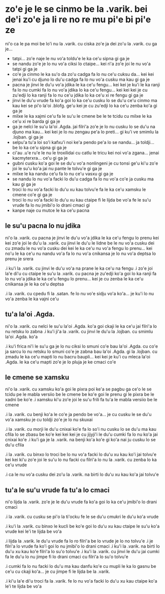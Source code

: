 zo'e je le se cinmo be la .varik. bei de'i zo'e ja li re no re mu pi'e bi pi'e ze
=================================================================================

ni'o ca le pa moi be lo'i nu la .varik. cu ciska zo'e ja dei zo'u la .varik. cu ga je...

* tatpi... zo'e naje le nu vo'a toldu'e le ka ce'u sipna gi ga je
* se nandu zo'e je lo nu vo'a ciksi lo ctaipe... kei ri'a zo'e joi le nu vo'a tatpi gi ga je
* co'e ja cinmo le ka su'o da zo'u cadga fa lo nu ce'u cuksu da... kei kei jenai ku'i cu djuno lo du'u cadga fa lo nu vo'a cusku ma kau gi ga je
* pacna je jinvi le du'u vo'a jdika le ka ce'u fengu... kei kei je ku'i le ka ranji fa lo nu cumki fa lo nu vo'a jdika lo ka ce'u fengu... kei kei kei je cu zu'edji lo ka ranji fa lo nu ce'u jdika lo ka ce'u xi re fengu gi ga je
* jinvi le du'u vrude fa ko'a goi lo ka ce'u cusku lo se du'u ce'u cinmo ma kau kei se pi'o la'oi .blofg. ge'u kei je cu zu'edji lo ka ce'u zenba ko'a gi ga je
* milxe le ka xajmi ce'u fa le su'u le cmene be le te tcidu cu milxe le ka ce'u xi re barda gi ga je
* ga je nelci le su'u la'oi .Agda. jai filri'a zo'e je lo nu cusku lo se du'u na djuno ma kau... kei kei je lo nu zengau pe'a lo preti... gi ku'i ve smimlu la .lojban. gi ga je
* selpu'a tu'a loi so'i kafxu'i noi ke'a pendo pe'a lo se nandu... ja toldji... be lo ka ce'u sipna gi ga je
* ci'au .u'e ru'e le nu le troxilidai cu catlu le tricu kei noi vo'a zgana... jenai kacmyterxra... ce'u gi ga je
* gubni cusku ko'a goi le se du'u vo'a nonlingeni je cu tonsi ge'u ki'u zo'e joi le su'u ko'a jai nu pante le tolvu'e gi ga je
* milxe le ka nandu ce'u fa lo nu ce'u vasxu gi ga je
* se nandu lo nu vo'a facki lo du'u cadga fa lo nu vo'a co'e ja cusku ma kau gi ga je
* troci lo nu vo'a facki lo du'u xu kau tolvu'e fa le ka ce'u xamsku le cmene co'e gi ga je
* troci lo nu vo'a facki lo du'u xu kau ctaipe fi le lijda be vo'a fe le su'u vrude fa lo nu jmibi'o lo drani cmaci gi
* kanpe naje cu mutce le ka ce'u pacna

## le su'u pacna lo nu jdika
ni'o la .varik. cu pacna je jinvi le du'u vo'a jdika le ka ce'u fengu lo prenu kei kei zo'e joi le du'u la .varik. cu jinvi le du'u le lidne be le nu vo'a cusku dei cu zmadu le nu vo'a cusku dei kei le ka ce'u nu vo'a fengu lo prenu... kei no'u le ka ce'u nu nandu vo'a fa lo nu vo'a cnikansa je lo nu vo'a deptsa lo prenu je srera

.i ku'i la .varik. cu jinvi le du'u vo'a na prane le ka ce'u na fengu  .i zo'e joi la'e di'u cu ctaipe le su'u la .varik. cu pacna je zu'edji ko'a goi lo ka ranji fa lo nu vo'a jdika le ka ce'u fengu lo prenu... kei je cu zenba le ka ce'u cnikansa je le ka ce'u deptsa

.i la .varik. cu cpedu fi la .satan. fe lo nu vo'e sidju vo'a ko'a... je ku'i lo nu vo'a zenba le ka vajni ce'u

## tu'a la'oi .Agda.
ni'o la .varik. cu nelci le su'u la'oi .Agda. ko'a goi ckaji le ka ce'u jai filri'a lo nu retsku lo zabna  .i ku'i ji'a la .varik. cu jinvi le du'u la .lojban. cu smimlu la'oi .Agda. ko'a

.i ku'i frica ni'i le su'u ga je lo nu ciksi lo smuni co'e bau la'oi .Agda. cu co'e ja sarcu lo nu retsku lo smuni co'e je zabna bau la'oi .Agda. gi la .lojban. cu zmadu le ka ce'u mapti lo nu bacru baupli... kei kei je ku'i cu mleca la'oi .Agda. le ka ce'u mapti zo'e je lo pluja je ke cmaci co'e

## le cmene se xamsku
ni'o la .varik. cu xamsku ko'a goi le pixra poi ke'a se pagbu ga ce'o le se tcidu pe le mabla versiio be le cmene be ko'e goi le prenu gi le pixra be le xadni be ko'e  .i xamsku ki'u zo'e joi le su'u frili fa tu'a le mabla versiio be le cmene

.i la .varik. cu benji ko'a le co'e ja pendo be vo'a... je cu cusku le se du'u vo'a xamsku je cu toldji zo'e je lo nu skuxai

.i la .varik. cu morji le du'u cnixai ko'e fa lo so'i nu cusku lo se du'u ma kau cfila lo se zbasu be ko'e kei kei kei je cu jijyji'i le du'u cumki fa lo nu ko'a jai cnixai ko'e  .i ku'i ga je la .varik. na benji ko'a ko'e gi ko'a nai ju cusku lo se du'u cfila

.i la .varik. cu binxo lo troci be lo nu vo'a facki lo du'u xu kau ko'i jai tolvu'e kei kei ki'u zo'e joi le su'u lo nu facki cu filri'a lo nu la .varik. cu zenba lo ka ce'u vrude

.i ca le nu vo'a cusku dei zo'u la .varik. na birti lo du'u xu kau ko'a jai tolvu'e

## tu'a le su'u vrude fa tu'a lo cmaci
ni'o lijda la .varik. zo'e je le du'u vrude fa ko'a goi lo ka ce'u jmibi'o lo drani cmaci

.i la .varik. cu cusku se pi'o la ti'ocku fe le se du'u cmukri le du'u ko'a vrude

.i ku'i la .varik. cu binxo le kucli be ko'e goi lo du'u xu kau ctaipe le su'u ko'a vrude kei le'i te lijda be vo'a

.i lijda la .varik. le du'u vrude fa lo ro filri'a be lo vrude je lo no tolvu'e  .i je filri'a lo vrude fa ko'i goi lo nu jmibi'o lo drani cmaci  .i ku'i la .varik. na birti lo du'u xu kau ko'e filri'a lo su'o tolvu'e  .i ku'i la .varik. cu jinvi le du'u jai cumki fa le du'u lo nu jimpe fi lo drani cmaci cu filri'a lo su'o tolvu'e

.i cumki fa lo nu facki lo du'u ma kau danfu ko'e cu mupli le ka lo gasnu be ce'u cu ckaji ko'a... je cu jimpe fi le lijda be la .varik.

.i ki'u la'e di'u troci fa la .varik. fe lo nu vo'a facki lo du'u xu kau ctaipe ko'a le'i te lijda be vo'a
